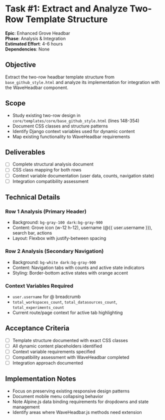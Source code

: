 # Task #1: Extract and Analyze Two-Row Template Structure

**Epic**: Enhanced Grove Headbar  
**Phase**: Analysis & Integration  
**Estimated Effort**: 4-6 hours  
**Dependencies**: None  

## Objective
Extract the two-row headbar template structure from `base_github_style.html` and analyze its implementation for integration with the WaveHeadbar component.

## Scope
- Study existing two-row design in `core/templates/core/base_github_style.html` (lines 148-354)
- Document CSS classes and structure patterns
- Identify Django context variables used for dynamic content
- Map existing functionality to WaveHeadbar requirements

## Deliverables
- [ ] Complete structural analysis document
- [ ] CSS class mapping for both rows
- [ ] Context variable documentation (user data, counts, navigation state)
- [ ] Integration compatibility assessment

## Technical Details
### Row 1 Analysis (Primary Header)
- Background: `bg-gray-100 dark:bg-gray-900`
- Content: Grove icon (w-12 h-12), username (@{{ user.username }}), search bar, actions
- Layout: Flexbox with justify-between spacing

### Row 2 Analysis (Secondary Navigation)
- Background: `bg-white dark:bg-gray-900`
- Content: Navigation tabs with counts and active state indicators
- Styling: Border-bottom active states with orange accent

### Context Variables Required
- `user.username` for @ breadcrumb
- `total_workspaces_count`, `total_datasources_count`, `total_experiments_count`
- Current route/page context for active tab highlighting

## Acceptance Criteria
- [ ] Template structure documented with exact CSS classes
- [ ] All dynamic content placeholders identified
- [ ] Context variable requirements specified
- [ ] Compatibility assessment with WaveHeadbar completed
- [ ] Integration approach documented

## Implementation Notes
- Focus on preserving existing responsive design patterns
- Document mobile menu collapsing behavior
- Note Alpine.js data binding requirements for dropdowns and state management
- Identify areas where WaveHeadbar.js methods need extension